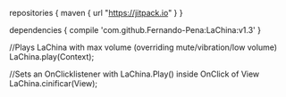 
repositories {
    maven { url "https://jitpack.io" }
}

dependencies {
  compile 'com.github.Fernando-Pena:LaChina:v1.3'
}


//Plays LaChina with max volume (overriding mute/vibration/low volume)
LaChina.play(Context);


//Sets an OnClicklistener with LaChina.Play() inside OnClick of View
LaChina.cinificar(View);
